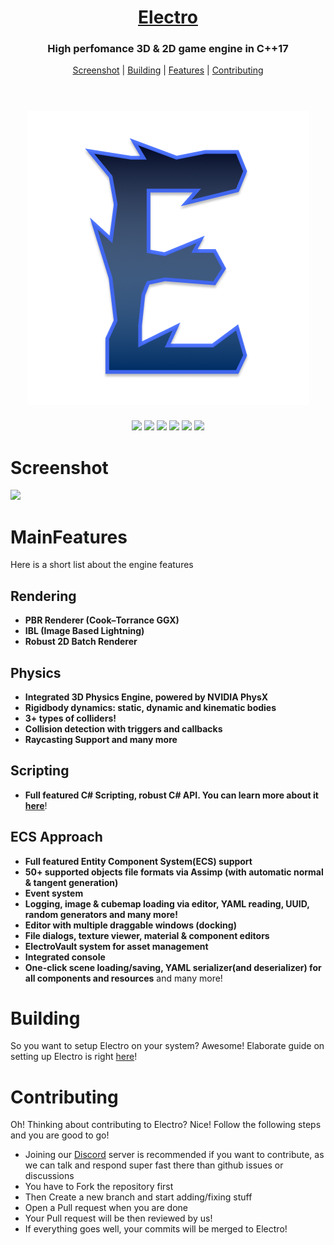 <h1 align="center" style="border-bottom: none;">
  <a href="https://github.com/FahimFuad/Electro">Electro</a>
</h1>
<h3 align="center">High perfomance 3D & 2D game engine in C++17</h3>
<p align="center">
  <a href="#Screenshot">Screenshot</a> |
  <a href="#Building">Building</a> |
  <a href="#MainFeatures">Features</a> |
  <a href="#Contributing">Contributing</a>
<br/>
<br/>
<h1 align="center" style="border-bottom: none;">
  <img src="Resources/Branding/MainBody.png">
</h1>
<p align="center">
<img src = "https://img.shields.io/badge/version-0.0.1-purple" /></a>
<img src = "https://img.shields.io/badge/contributions-welcome-green.svg?style=flat" /></a>
<img src = "https://img.shields.io/badge/License-GPL--3.0-orange.svg" /></a>
<img src = "https://img.shields.io/github/repo-size/FahimFuad/Electro?style=flat" /></a>
<a href = "https://trello.com/b/XWRZuD3R"><img src = "https://img.shields.io/badge/board-trello-blue.svg" /></a>
<a href = "https://discord.gg/Y2MXHNQxGm"><img src = "https://img.shields.io/badge/Electro%20--blue.svg?style=social&logo=Discord" /></a>

# Screenshot

![](https://i.ibb.co/R2nZP7c/image-2021-04-21-220920.png)

# MainFeatures

Here is a short list about the engine features

## Rendering

- **PBR Renderer (Cook–Torrance GGX)**
- **IBL (Image Based Lightning)**
- **Robust 2D Batch Renderer**

## Physics

- **Integrated 3D Physics Engine, powered by NVIDIA PhysX**
- **Rigidbody dynamics: static, dynamic and kinematic bodies**
- **3+ types of colliders!**  
- **Collision detection with triggers and callbacks**
- **Raycasting Support and many more**

## Scripting

- **Full featured C# Scripting, robust C# API. You can learn more about it [here](Resources/Docs/CSharpScriptSystem.md)**!

## ECS Approach

- **Full featured Entity Component System(ECS) support**
- **50+ supported objects file formats via Assimp (with automatic normal & tangent generation)**
- **Event system**
- **Logging, image & cubemap loading via editor, YAML reading, UUID, random generators and many more!**
- **Editor with multiple draggable windows (docking)**
- **File dialogs, texture viewer, material & component editors**
- **ElectroVault system for asset management**
- **Integrated console**
- **One-click scene loading/saving, YAML serializer(and deserializer) for all components and resources** and many more!

# Building

So you want to setup Electro on your system? Awesome! Elaborate guide on setting up Electro is right [here](Resources/Docs/Setup.md)!

# Contributing

Oh! Thinking about contributing to Electro? Nice! Follow the following steps and you are good to go!

- Joining our [Discord](https://discord.gg/Y2MXHNQxGm) server is recommended if you want to contribute, as we can talk and respond super fast there than github issues or discussions
- You have to Fork the repository first
- Then Create a new branch and start adding/fixing stuff
- Open a Pull request when you are done
- Your Pull  request will be then reviewed by us!
- If everything goes well, your commits will be merged to Electro!
